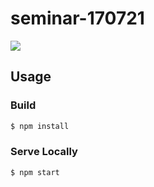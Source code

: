 # seminar-170721

[![](https://img.shields.io/badge/presentation-here-blue.svg?style=flat-square)](https://speakerdeck.com/3tty0n/seminar-tracing-the-meta-level-pypys-jit-compiler)

## Usage

### Build

``` bash
$ npm install
```

### Serve Locally

``` bash
$ npm start
```
